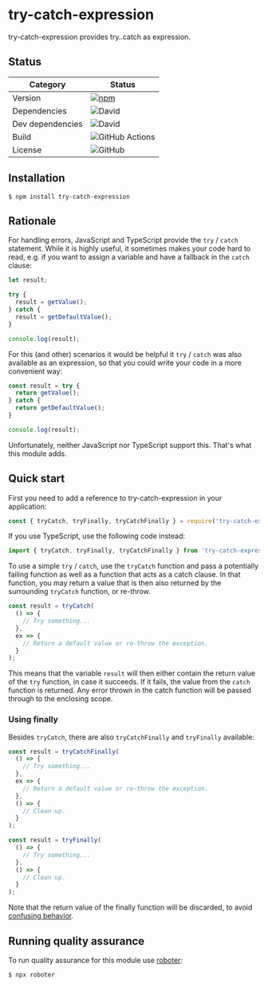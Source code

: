 # try-catch-expression

try-catch-expression provides try..catch as expression.

## Status

| Category         | Status                                                                                              |
| ---------------- | --------------------------------------------------------------------------------------------------- |
| Version          | [![npm](https://img.shields.io/npm/v/try-catch-expression)](https://www.npmjs.com/package/try-catch-expression)                 |
| Dependencies     | ![David](https://img.shields.io/david/thenativeweb/try-catch-expression)                                          |
| Dev dependencies | ![David](https://img.shields.io/david/dev/thenativeweb/try-catch-expression)                                      |
| Build            | ![GitHub Actions](https://github.com/thenativeweb/try-catch-expression/workflows/Release/badge.svg?branch=main) |
| License          | ![GitHub](https://img.shields.io/github/license/thenativeweb/try-catch-expression)                                |

## Installation

```shell
$ npm install try-catch-expression
```

## Rationale

For handling errors, JavaScript and TypeScript provide the `try` / `catch` statement. While it is highly useful, it sometimes makes your code hard to read, e.g. if you want to assign a variable and have a fallback in the `catch` clause:

```javascript
let result;

try {
  result = getValue();
} catch {
  result = getDefaultValue();
}

console.log(result);
```

For this (and other) scenarios it would be helpful it `try` / `catch` was also available as an expression, so that you could write your code in a more convenient way:

```javascript
const result = try {
  return getValue();
} catch {
  return getDefaultValue();
}

console.log(result);
```

Unfortunately, neither JavaScript nor TypeScript support this. That's what this module adds.

## Quick start

First you need to add a reference to try-catch-expression in your application:

```javascript
const { tryCatch, tryFinally, tryCatchFinally } = require('try-catch-expression');
```

If you use TypeScript, use the following code instead:

```typescript
import { tryCatch, tryFinally, tryCatchFinally } from 'try-catch-expression';
```

To use a simple `try` / `catch`, use the `tryCatch` function and pass a potentially failing function as well as a function that acts as a catch clause. In that function, you may return a value that is then also returned by the surrounding `tryCatch` function, or re-throw.

```javascript
const result = tryCatch(
  () => {
    // Try something...
  },
  ex => {
    // Return a default value or re-throw the exception.
  }
);
```

This means that the variable `result` will then either contain the return value of the `try` function, in case it succeeds. If it fails, the value from the `catch` function is returned. Any error thrown in the catch function will be passed through to the enclosing scope.

### Using finally

Besides `tryCatch`, there are also `tryCatchFinally` and `tryFinally` available:

```javascript
const result = tryCatchFinally(
  () => {
    // Try something...
  },
  ex => {
    // Return a default value or re-throw the exception.
  },
  () => {
    // Clean up.
  }
);

const result = tryFinally(
  () => {
    // Try something...
  },
  () => {
    // Clean up.
  }
);
```

Note that the return value of the finally function will be discarded, to avoid [confusing behavior](https://eslint.org/docs/rules/no-unsafe-finally).

## Running quality assurance

To run quality assurance for this module use [roboter](https://www.npmjs.com/package/roboter):

```shell
$ npx roboter
```

